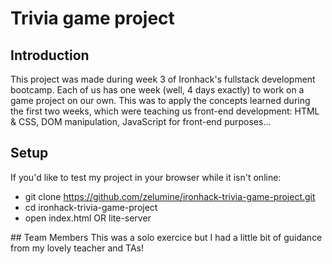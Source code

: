 # Trivia game project

## Introduction
This project was made during week 3 of Ironhack's fullstack development bootcamp. Each of us has one week (well, 4 days exactly) to work on a game project on our own. This was to apply the concepts learned during the first two weeks, which were teaching us front-end development: HTML & CSS, DOM manipulation, JavaScript for front-end purposes...

## Setup
If you'd like to test my project in your browser while it isn't online:
- git clone https://github.com/zelumine/ironhack-trivia-game-project.git
- cd ironhack-trivia-game-project
- open index.html OR lite-server

## Team Members
This was a solo exercice but I had a little bit of guidance from my lovely teacher and TAs!